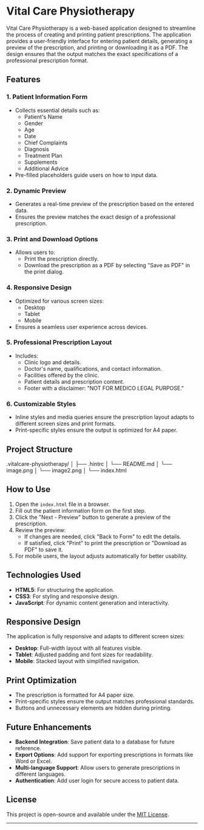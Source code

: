 # Vital Care Physiotherapy

Vital Care Physiotherapy is a web-based application designed to streamline the process of creating and printing patient prescriptions. The application provides a user-friendly interface for entering patient details, generating a preview of the prescription, and printing or downloading it as a PDF. The design ensures that the output matches the exact specifications of a professional prescription format.

## Features

### 1. **Patient Information Form**
- Collects essential details such as:
  - Patient's Name
  - Gender
  - Age
  - Date
  - Chief Complaints
  - Diagnosis
  - Treatment Plan
  - Supplements
  - Additional Advice
- Pre-filled placeholders guide users on how to input data.

### 2. **Dynamic Preview**
- Generates a real-time preview of the prescription based on the entered data.
- Ensures the preview matches the exact design of a professional prescription.

### 3. **Print and Download Options**
- Allows users to:
  - Print the prescription directly.
  - Download the prescription as a PDF by selecting "Save as PDF" in the print dialog.

### 4. **Responsive Design**
- Optimized for various screen sizes:
  - Desktop
  - Tablet
  - Mobile
- Ensures a seamless user experience across devices.

### 5. **Professional Prescription Layout**
- Includes:
  - Clinic logo and details.
  - Doctor's name, qualifications, and contact information.
  - Facilities offered by the clinic.
  - Patient details and prescription content.
  - Footer with a disclaimer: "NOT FOR MEDICO LEGAL PURPOSE."

### 6. **Customizable Styles**
- Inline styles and media queries ensure the prescription layout adapts to different screen sizes and print formats.
- Print-specific styles ensure the output is optimized for A4 paper.

## Project Structure

.vitalcare-physiotherapy/
│   ├── .hintrc
│   └── README.md
│   └── image.png
│   └── image2.png
│   └── index.html




## How to Use

1. Open the `index.html` file in a browser.
2. Fill out the patient information form on the first step.
3. Click the "Next - Preview" button to generate a preview of the prescription.
4. Review the preview:
   - If changes are needed, click "Back to Form" to edit the details.
   - If satisfied, click "Print" to print the prescription or "Download as PDF" to save it.
5. For mobile users, the layout adjusts automatically for better usability.

## Technologies Used

- **HTML5**: For structuring the application.
- **CSS3**: For styling and responsive design.
- **JavaScript**: For dynamic content generation and interactivity.

## Responsive Design

The application is fully responsive and adapts to different screen sizes:
- **Desktop**: Full-width layout with all features visible.
- **Tablet**: Adjusted padding and font sizes for readability.
- **Mobile**: Stacked layout with simplified navigation.

## Print Optimization

- The prescription is formatted for A4 paper size.
- Print-specific styles ensure the output matches professional standards.
- Buttons and unnecessary elements are hidden during printing.

## Future Enhancements

- **Backend Integration**: Save patient data to a database for future reference.
- **Export Options**: Add support for exporting prescriptions in formats like Word or Excel.
- **Multi-language Support**: Allow users to generate prescriptions in different languages.
- **Authentication**: Add user login for secure access to patient data.

## License

This project is open-source and available under the [MIT License](LICENSE).

---
